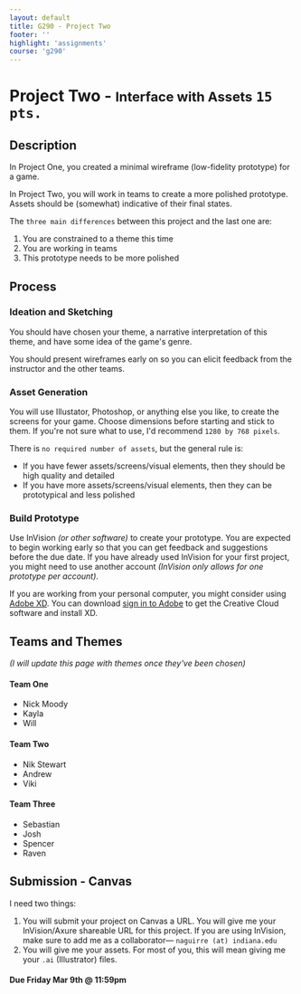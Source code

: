 ```yaml
---
layout: default
title: G290 - Project Two
footer: ''
highlight: 'assignments'
course: 'g290'
---
```

# Project Two - <small>Interface with Assets</small> `15 pts.`
## Description
In Project One, you created a minimal wireframe (low-fidelity prototype) for a game.

In Project Two, you will work in teams to create a more polished prototype. Assets should be (somewhat) indicative of their final states.

The `three main differences` between this project and the last one are:

1. You are constrained to a theme this time
2. You are working in teams
3. This prototype needs to be more polished

## Process
### Ideation and Sketching
You should have chosen your theme, a narrative interpretation of this theme, and have some idea of the game's genre.

You should present wireframes early on so you can elicit feedback from the instructor and the other teams.

### Asset Generation
You will use Illustator, Photoshop, or anything else you like, to create the screens for your game. Choose dimensions before starting and stick to them. If you're not sure what to use, I'd recommend `1280 by 768 pixels`.

There is `no required number of assets`, but the general rule is:

 * If you have fewer assets/screens/visual elements, then they should be high quality and detailed
 * If you have more assets/screens/visual elements, then they can be prototypical and less polished

### Build Prototype
Use InVision _(or other software)_ to create your prototype. You are expected to begin working early so that you can get feedback and suggestions before the due date. If you have already used InVision for your first project, you might need to use another account _(InVision only allows for one prototype per account)_.

If you are working from your personal computer, you might consider using [Adobe XD](https://www.adobe.com/products/xd.html). You can download [sign in to Adobe](https://accounts.adobe.com/) to get the Creative Cloud software and install XD.

## Teams and Themes
_(I will update this page with themes once they've been chosen)_

#### Team One
 * Nick Moody
 * Kayla
 * Will

#### Team Two
 * Nik Stewart
 * Andrew
 * Viki

#### Team Three
 * Sebastian
 * Josh
 * Spencer
 * Raven

## Submission - Canvas
I need two things:

1. You will submit your project on Canvas a URL. You will give me your InVision/Axure shareable URL for this project. If you are using InVision, make sure to add me as a collaborator— `naguirre (at) indiana.edu`
2. You will give me your assets. For most of you, this will mean giving me your `.ai` (Illustrator) files.

#### **Due Friday Mar 9th @ 11:59pm**